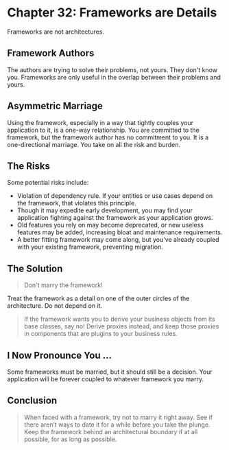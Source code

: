 # Chapter 32: Frameworks are Details

Frameworks are not architectures.

## Framework Authors

The authors are trying to solve their problems, not yours. They don't know you. Frameworks are only useful in the overlap between their problems and yours.

## Asymmetric Marriage

Using the framework, especially in a way that tightly couples your application to it, is a one-way relationship. You are committed to the framework, but the framework author has no commitment to you. It is a one-directional marriage. You take on all the risk and burden.

## The Risks

Some potential risks include:

- Violation of dependency rule. If your entities or use cases depend on the framework, that violates this principle.
- Though it may expedite early development, you may find your application fighting against the framework as your application grows.
- Old features you rely on may become deprecated, or new useless features may be added, increasing bloat and maintenance requirements.
- A better fitting framework may come along, but you've already coupled with your existing framework, preventing migration.

## The Solution

> Don't marry the framework!

Treat the framework as a detail on one of the outer circles of the architecture. Do not depend on it.

> If the framework wants you to derive your business objects from its base classes, say no! Derive proxies instead, and keep those proxies in components that are plugins to your business rules.

## I Now Pronounce You ...

Some frameworks must be married, but it should still be a decision. Your application will be forever coupled to whatever framework you marry.

## Conclusion

> When faced with a framework, try not to marry it right away. See if there aren’t ways to date it for a while before you take the plunge. Keep the framework behind an architectural boundary if at all possible, for as long as possible.
